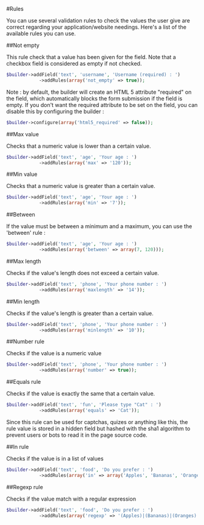 #Rules

You can use several validation rules to check the values the user give are correct regarding your application/website needings.
Here's a list of the available rules you can use.

##Not empty

This rule check that a value has been given for the field. Note that a checkbox field is considered as empty if not checked.
```php
$builder->addField('text', 'username', 'Username (required) : ')
            ->addRules(array('not_empty' => true));
```

Note : by default, the builder will create an HTML 5 attribute "required" on the field, which automatically blocks the form submission if the field is empty. If you don't want
the required attribute to be set on the field, you can disable this by configuring the builder :
```php
$builder->configure(array('html5_required' => false));
```

##Max value

Checks that a numeric value is lower than a certain value.
```php
$builder->addField('text', 'age', 'Your age : ')
            ->addRules(array('max' => '120'));
```

##Min value

Checks that a numeric value is greater than a certain value.
```php
$builder->addField('text', 'age', 'Your age : ')
            ->addRules(array('min' => '7'));
```

##Between

If the value must be between a minimum and a maximum, you can use the 'between' rule :
```php
$builder->addField('text', 'age', 'Your age : ')
            ->addRules(array('between' => array(7, 120)));
```

##Max length

Checks if the value's length does not exceed a certain value.
```php
$builder->addField('text', 'phone', 'Your phone number : ')
            ->addRules(array('maxlength' => '14'));
```

##Min length

Checks if the value's length is greater than a certain value.
```php
$builder->addField('text', 'phone', 'Your phone number : ')
            ->addRules(array('minlength' => '10'));
```

##Number rule

Checks if the value is a numeric value
```php
$builder->addField('text', 'phone', 'Your phone number : ')
            ->addRules(array('number' => true));
```

##Equals rule

Checks if the value is exactly the same that a certain value.
```php
$builder->addField('text', 'fun', 'Please type "Cat" : ')
            ->addRules(array('equals' => 'Cat'));
```

Since this rule can be used for captchas, quizes or anything like this, the rule value is stored in a hidden field but hashed with the sha1 algorithm to prevent
users or bots to read it in the page source code.

##In rule

Checks if the value is in a list of values
```php
$builder->addField('text', 'food', 'Do you prefer : ')
            ->addRules(array('in' => array('Apples', 'Bananas', 'Oranges')));
```

##Regexp rule

Checks if the value match with a regular expression
```php
$builder->addField('text', 'food', 'Do you prefer : ')
            ->addRules(array('regexp' => '(Apples)|(Bananas)|(Oranges)'));
```